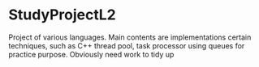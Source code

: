 StudyProjectL2
==============
Project of various languages. Main contents are implementations certain techniques, such as C++ thread pool, task processor using queues for practice purpose. Obviously need work to tidy up
